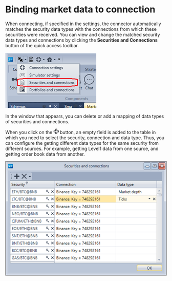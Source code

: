 # Binding market data to connection

When connecting, if specified in the settings, the connector automatically matches the security data types with the connections from which these securities were received. You can view and change the matched security data types and connections by clicking the **Securities and Connections** button of the quick access toolbar. 

![Designer connector security mapping 01](../images/Designer_connector_security_mapping_01.png)

In the window that appears, you can delete or add a mapping of data types of securities and connections.

When you click on the ![Designer Creation tool 00](../images/Designer_Creation_tool_00.png) button, an empty field is added to the table in which you need to select the security, connection and data type. Thus, you can configure the getting different data types for the same security from different sources. For example, getting Level1 data from one source, and getting order book data from another.

![Designer connector security mapping 00](../images/Designer_connector_security_mapping_00.png)
